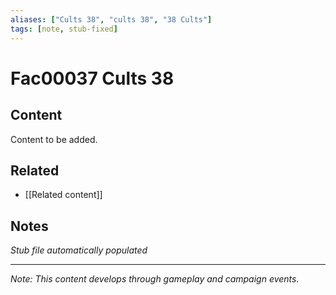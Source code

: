 ```yaml
---
aliases: ["Cults 38", "cults 38", "38 Cults"]
tags: [note, stub-fixed]
---
```


# Fac00037 Cults 38

## Content
Content to be added.

## Related
- [[Related content]]

## Notes
*Stub file automatically populated*

---
*Note: This content develops through gameplay and campaign events.*